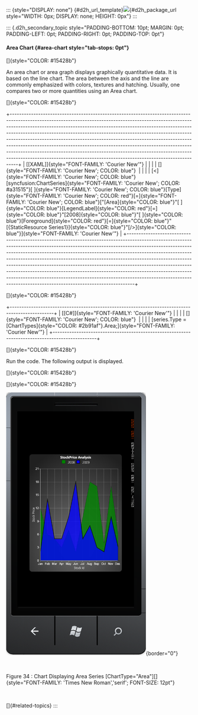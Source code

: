 ::: {style="DISPLAY: none"}
[](ms-xhelp:///?Id=d2h_url_template){#d2h_url_template}![](!package_url!){#d2h_package_url style="WIDTH: 0px; DISPLAY: none; HEIGHT: 0px"}
:::

::: {.d2h_secondary_topic style="PADDING-BOTTOM: 10pt; MARGIN: 0pt; PADDING-LEFT: 0pt; PADDING-RIGHT: 0pt; PADDING-TOP: 0pt"}
#### Area Chart {#area-chart style="tab-stops: 0pt"}

[]{style="COLOR: #15428b"} 

An area chart or area graph displays graphically quantitative data. It is based on the line chart. The area between the axis and the line are commonly emphasized with colors, textures and hatching. Usually, one compares two or more quantities using an Area chart.

[]{style="COLOR: #15428b"} 

+---------------------------------------------------------------------------------------------------------------------------------------------------------------------------------------------------------------------------------------------------------------------------------------------------------------------------------------------------------------------------------------------------------------------------------------------------------------------------------------------------------------------------------------------------------------------------------------------------------------------------------------------------+
| [\[XAML\]]{style="FONT-FAMILY: 'Courier New'"}                                                                                                                                                                                                                                                                                                                                                                                                                                                                                                                                                                                                    |
|                                                                                                                                                                                                                                                                                                                                                                                                                                                                                                                                                                                                                                                   |
| []{style="FONT-FAMILY: 'Courier New'; COLOR: blue"}                                                                                                                                                                                                                                                                                                                                                                                                                                                                                                                                                                                               |
|                                                                                                                                                                                                                                                                                                                                                                                                                                                                                                                                                                                                                                                   |
| [\<]{style="FONT-FAMILY: 'Courier New'; COLOR: blue"}[syncfusion:ChartSeries]{style="FONT-FAMILY: 'Courier New'; COLOR: #a31515"}[ ]{style="FONT-FAMILY: 'Courier New'; COLOR: blue"}[Type]{style="FONT-FAMILY: 'Courier New'; COLOR: red"}[=]{style="FONT-FAMILY: 'Courier New'; COLOR: blue"}[\"[Area]{style="COLOR: blue"}\"[ ]{style="COLOR: blue"}[LegendLabel]{style="COLOR: red"}[=]{style="COLOR: blue"}\"[2008]{style="COLOR: blue"}\"[ ]{style="COLOR: blue"}[Foreground]{style="COLOR: red"}[=]{style="COLOR: blue"}\"[{StaticResource Series1}]{style="COLOR: blue"}\"[/\>]{style="COLOR: blue"}]{style="FONT-FAMILY: 'Courier New'"} |
+---------------------------------------------------------------------------------------------------------------------------------------------------------------------------------------------------------------------------------------------------------------------------------------------------------------------------------------------------------------------------------------------------------------------------------------------------------------------------------------------------------------------------------------------------------------------------------------------------------------------------------------------------+

[]{style="COLOR: #15428b"} 

+------------------------------------------------------------------------------------------------+
| [\[C#\]]{style="FONT-FAMILY: 'Courier New'"}                                                   |
|                                                                                                |
| []{style="FONT-FAMILY: 'Courier New'; COLOR: blue"}                                            |
|                                                                                                |
| [series.Type = [ChartTypes]{style="COLOR: #2b91af"}.Area;]{style="FONT-FAMILY: 'Courier New'"} |
+------------------------------------------------------------------------------------------------+

[]{style="COLOR: #15428b"} 

Run the code. The following output is displayed.

[]{style="COLOR: #15428b"} 

[]{style="COLOR: #15428b"} 

![](ImagesExt/image77_35.png){border="0"}

 

Figure 34 : Chart Displaying Area Series \[ChartType=\"Area\"\][]{style="FONT-FAMILY: 'Times New Roman','serif'; FONT-SIZE: 12pt"}

 

[]{#related-topics}
:::
